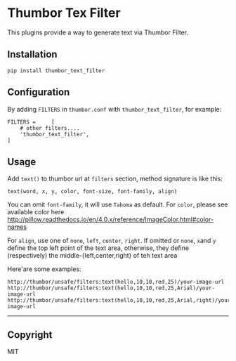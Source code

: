 Thumbor Tex Filter
===

This plugins provide a way to generate text via Thumbor Filter.

## Installation
`pip install thumbor_text_filter`

## Configuration

By adding `FILTERS` in `thumbor.conf` with `thumbor_text_filter`, for example:
```
FILTERS =     [
    # other filters....
    'thumbor_text_filter',
]
```

## Usage
Add `text()` to thumbor url at `filters` section, method signature is like this:

`text(word, x, y, color, font-size, font-family, align)`

You can omit `font-family`, it will use `Tahoma` as default.
For `color`, please see available color here http://pillow.readthedocs.io/en/4.0.x/reference/ImageColor.html#color-names

For `align`, use one of `none`, `left`, `center`, `right`. If omitted or `none`, `x`and `y` define the top left point of the text area, otherwise, they define (respectively) the middle-{left,center,right} of teh text area

Here'are some examples:
```
http://thumbor/unsafe/filters:text(hello,10,10,red,25)/your-image-url
http://thumbor/unsafe/filters:text(hello,10,10,red,25,Arial)/your-image-url
http://thumbor/unsafe/filters:text(hello,10,10,red,25,Arial,right)/your-image-url
```

---
## Copyright
MIT
